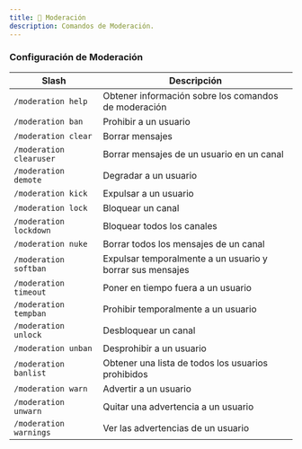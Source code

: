 ```yaml
---
title: 🔨​ Moderación
description: Comandos de Moderación.
---
```


### Configuración de Moderación

| Slash                   | Descripción                                                   |
| ----------------------- | ------------------------------------------------------------- |
| `/moderation help`      | Obtener información sobre los comandos de  moderación         |
| `/moderation ban`       | Prohibir a un usuario                                         |
| `/moderation clear`     | Borrar mensajes                                               |
| `/moderation clearuser` | Borrar mensajes de un usuario en un canal                     |
| `/moderation demote`    | Degradar a un usuario                                         |
| `/moderation kick`      | Expulsar a un usuario                                         |
| `/moderation lock`      | Bloquear un canal                                             |
| `/moderation lockdown`  | Bloquear todos los canales                                    |
| `/moderation nuke`      | Borrar todos los mensajes de un canal                         |
| `/moderation softban`   | Expulsar temporalmente a un usuario y borrar sus mensajes     |
| `/moderation timeout`   | Poner en tiempo fuera a un usuario                            |
| `/moderation tempban`   | Prohibir temporalmente a un usuario                           |
| `/moderation unlock`    | Desbloquear un canal                                          |
| `/moderation unban`     | Desprohibir a un usuario                                      |
| `/moderation banlist`   | Obtener una lista de todos los usuarios prohibidos            |
| `/moderation warn`      | Advertir a un usuario                                         |
| `/moderation unwarn`    | Quitar una advertencia a un usuario                           |
| `/moderation warnings`  | Ver las advertencias de un usuario                            |